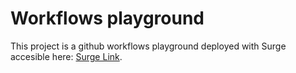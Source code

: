 # Workflows playground

This project is a github workflows playground deployed with Surge accesible here: [Surge Link](https://boorish-comparison.surge.sh).

